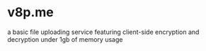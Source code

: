 # v8p.me
a basic file uploading service featuring client-side encryption and decryption under 1gb of memory usage
